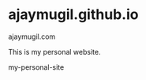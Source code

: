 ajaymugil.github.io
===================


ajaymugil.com

This is my personal website. 

my-personal-site
